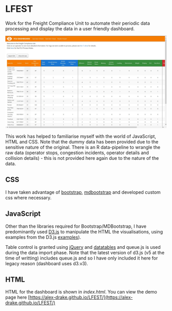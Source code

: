 # LFEST
Work for the Freight Compliance Unit to automate their periodic data processing and display the data in a user friendly dashboard.

<img src="https://github.com/aldrake87/LFEST/blob/master/FrontPagejpg.jpg">

This work has helped to familiarise myself with the world of JavaScript, HTML and CSS. Note that the dummy data has been provided due to the sensitive nature of the original. There is an R data-pipeline to wrangle the raw data (operator stops, congestion incidents, operator details and collision details) - this is not provided here again due to the nature of the data.

## CSS
I have taken advantage of [bootstrap](https://v4-alpha.getbootstrap.com/), [mdbootstrap](https://mdbootstrap.com/) and developed custom css where necessary.

## JavaScript
Other than the libraries required for Bootstrap/MDBootstrap, I have predominantly used [D3.js](https://d3js.org/) to manipulate the HTML the visualisations, using examples from the D3.js [examples](https://github.com/d3/d3/wiki/Gallery)). 

Table control is granted using [jQuery](https://jquery.com/) and [datatables](https://datatables.net/) and queue.js is used during the data import phase. Note that the latest version of d3.js (v5 at the time of writting) includes queue.js and so I have only included it here for legacy reason (dashboard uses d3.v3).

## HTML
HTML for the dashboard is shown in *index.html*. You can view the demo page here [https://alex-drake.github.io/LFEST/](https://alex-drake.github.io/LFEST/)

